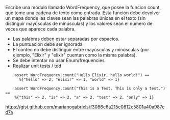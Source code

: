 Escribe una modulo llamado WordFrequency, que posee la funcion count, que tome una cadena de texto como entrada.
Esta función debe devolver un mapa donde las claves sean las palabras únicas en el texto (sin distinguir mayúsculas de minúsculas) y los valores sean el número de veces que aparece cada palabra.

 * Las palabras deben estar separadas por espacios.
 * La puntuación debe ser ignorada
 * El conteo no debe distinguir entre mayúsculas y minúsculas (por ejemplo, "Elixir" y "elixir" cuentan como la misma palabra).
 * Se debe intentar no usar Enum/frequencies
 * Realizar unit tests / tdd

```
    assert WordFrequency.count("Hello Elixir, hello world!") == 
      %{"hello" => 2, "elixir" => 1, "world" => 1}

    assert WordFrequency.count("This is a Test. This is only a test.") ==
    %{"this" => 2, "is" => 2, "a" => 2, "test" => 2, "only" => 1}
```

https://gist.github.com/marianogabriels/f3086e6a215c0812e5801a40a987cd7a 
